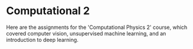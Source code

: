 # Computational 2
Here are the assignments for the 'Computational Physics 2' course, which covered computer vision, unsupervised machine learning, and an introduction to deep learning.